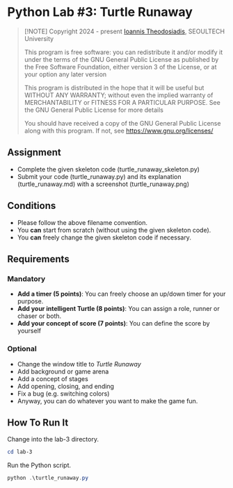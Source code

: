 # Python Lab #3: Turtle Runaway
>
> [!NOTE]
> Copyright 2024 - present [Ioannis Theodosiadis](mailto:ioannis@seoultech.ac.kr), SEOULTECH University
>
> This program is free software: you can redistribute it and/or modify
> it under the terms of the GNU General Public License as published by
> the Free Software Foundation, either version 3 of the License, or
> at your option any later version
>
> This program is distributed in the hope that it will be useful
> but WITHOUT ANY WARRANTY; without even the implied warranty of
> MERCHANTABILITY or FITNESS FOR A PARTICULAR PURPOSE.  See the
> GNU General Public License for more details
>
> You should have received a copy of the GNU General Public License
> along with this program. If not, see <https://www.gnu.org/licenses/>

## Assignment

- Complete the given skeleton code (turtle_runaway_skeleton.py)
- Submit your code (turtle_runaway.py) and its explanation (turtle_runaway.md) with a screenshot (turtle_runaway.png)

## Conditions

- Please follow the above filename convention.
- You **can** start from scratch (without using the given skeleton code).
- You **can** freely change the given skeleton code if necessary.

## Requirements

### Mandatory

- **Add a timer (5 points)**: You can freely choose an up/down timer for your purpose.
- **Add your intelligent Turtle (8 points)**: You can assign a role, runner or chaser or both.
- **Add your concept of score (7 points)**: You can define the score by yourself

### Optional

- Change the window title to _Turtle Runaway_
- Add background or game arena
- Add a concept of stages
- Add opening, closing, and ending
- Fix a bug (e.g. switching colors)
- Anyway, you can do whatever you want to make the game fun.

## How To Run It

Change into the lab-3 directory.

```PowerShell
cd lab-3
```

Run the Python script.

```PowerShell
python .\turtle_runaway.py
```

